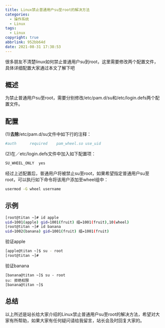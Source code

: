 ```yaml
---
title: Linux禁止普通用户su至root的解决方法
categories:
  - 操作系统
  - Linux
tags:
  - Linux
copyright: true
abbrlink: 952bb64d
date: 2021-08-31 17:38:53
---
```


很多朋友不清楚linux如何禁止普通用户su到root，这里需要修改两个配置文件，具体详细配置大家通过本文了解下吧


<!--more-->

## 概述

为禁止普通用户su至root，需要分别修改/etc/pam.d/su和/etc/login.defs两个配置文件。

## 配置

(1)**去除**/etc/pam.d/su文件中如下行的注释：

```sh
#auth      required    pam_wheel.so use_uid
```


(2)在／etc/login.defs文件中加入如下配置项：

```sh
SU_WHEEL_ONLY  yes
```


经过上述配置后，普通用户将被禁止su至root，如果希望指定普通用户su至root，可以执行如下命令将该用户添加至wheel组中：

```sh
usermod -G wheel username
```

## 示例

```sh
[root@titan ~]# id apple
uid=1001(apple) gid=1001(fruit) 组=1001(fruit),10(wheel)
[root@titan ~]# id banana
uid=1002(banana) gid=1001(fruit) 组=1001(fruit)

```

验证apple

```sh
[apple@titan ~]$ su - root
[root@titan ~]#
```

验证banana

```
[banana@titan ~]$ su - root
su: 拒绝权限
[banana@titan ~]$
```



## 总结

以上所述是站长给大家介绍的Linux禁止普通用户su至root的解决方法，希望对大家有所帮助，如果大家有任何疑问请给我留言，站长会及时回复大家的。


